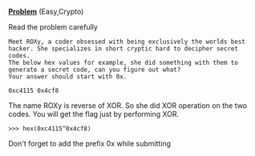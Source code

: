 [**Problem**](https://ctflearn.com/challenge/158)   (Easy,Crypto)


Read the problem carefully

```
Meet ROXy, a coder obsessed with being exclusively the worlds best hacker. She specializes in short cryptic hard to decipher secret codes.
The below hex values for example, she did something with them to generate a secret code, can you figure out what?
Your answer should start with 0x.

0xc4115 0x4cf8
```

The name ROXy is reverse of XOR. So she did XOR operation on the two codes. You will get the flag just by performing XOR.

```
>>> hex(0xc4115^0x4cf8)
```

Don't forget to add the prefix 0x while submitting
